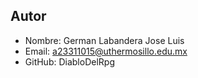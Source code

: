 ## Autor
- Nombre: German Labandera Jose Luis  
- Email: a23311015@uthermosillo.edu.mx
- GitHub: DiabloDelRpg
